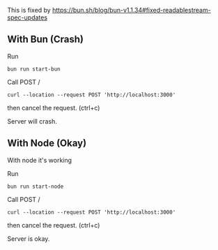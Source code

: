 This is fixed by https://bun.sh/blog/bun-v1.1.34#fixed-readablestream-spec-updates


## With Bun (Crash)

Run 

`bun run start-bun`

Call POST /

```
curl --location --request POST 'http://localhost:3000'
```

then cancel the request. (ctrl+c)

Server will crash.


## With Node (Okay)

With node it's working

Run 

`bun run start-node`

Call POST /

```
curl --location --request POST 'http://localhost:3000'
```

then cancel the request. (ctrl+c)

Server is okay.

